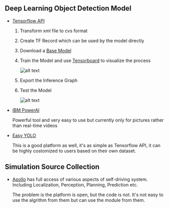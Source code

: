 
## Deep Learning Object Detection Model

+ [Tensorflow API](https://github.com/tensorflow/models/tree/master/research/object_detection)

  1. Transform xml file to cvs format
  
  2. Create TF Record which can be used by the model directly
  
  3. Download a [Base Model](https://github.com/bourdakos1/Custom-Object-Detection/blob/master/object_detection/g3doc/detection_model_zoo.md) 
  
  4. Train the Model and use [Tensorboard](https://www.tensorflow.org/programmers_guide/summaries_and_tensorboard) to visualize the process

     ![alt text](https://github.com/vehicularai/Jay_Deng/blob/master/Images/Tensorboard.png "Logo Title Text 1")

      
  
  5. Export the Inference Graph
  
  6. Test the Model
  
     ![alt text](https://github.com/vehicularai/Jay_Deng/blob/master/Images/Infrared-Detection.png "Logo Title Text 1")
 
+ [IBM PowerAI](https://github.com/IBM/powerai-vision-object-detection)

  Powerful tool and very easy to use but currently only for pictures rather than real-time videos
  
+ [Easy YOLO](https://github.com/llSourcell/YOLO_Object_Detection)
  
  This is a good platform as well, it's as simple as Tensorflow API, it can be highly costomized to users based on their own dataset.

## Simulation Source Collection

 +  [Apollo](https://github.com/ApolloAuto/apollo) has full access of various aspects of self-driving system. Including Localization, Perception, Planning, Prediction etc.
     
     
    The problem is the platform is open, but the code is not. It's not easy to use the algrithm from them but can use the module from them.
